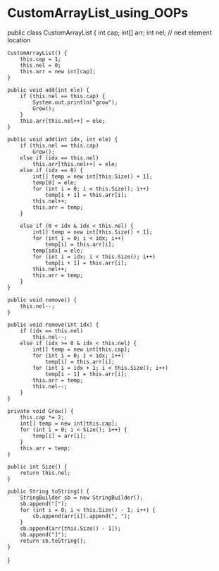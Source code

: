 # CustomArrayList_using_OOPs

public class CustomArrayList {
    int cap;
    int[] arr;
    int nel; // next element location

    CustomArrayList() {
        this.cap = 1;
        this.nel = 0;
        this.arr = new int[cap];
    }

    public void add(int ele) {
        if (this.nel == this.cap) {
            System.out.println("grow");
            Grow();
        }
        this.arr[this.nel++] = ele;
    }

    public void add(int idx, int ele) {
        if (this.nel == this.cap)
            Grow();
        else if (idx == this.nel)
            this.arr[this.nel++] = ele;
        else if (idx == 0) {
            int[] temp = new int[this.Size() + 1];
            temp[0] = ele;
            for (int i = 0; i < this.Size(); i++)
                temp[i + 1] = this.arr[i];
            this.nel++;
            this.arr = temp;
        }

        else if (0 < idx & idx < this.nel) {
            int[] temp = new int[this.Size() + 1];
            for (int i = 0; i < idx; i++)
                temp[i] = this.arr[i];
            temp[idx] = ele;
            for (int i = idx; i < this.Size(); i++)
                temp[i + 1] = this.arr[i];
            this.nel++;
            this.arr = temp;
        }
    }

    public void remove() {
        this.nel--;
    }

    public void remove(int idx) {
        if (idx == this.nel)
            this.nel--;
        else if (idx >= 0 & idx < this.nel) {
            int[] temp = new int[this.cap];
            for (int i = 0; i < idx; i++)
                temp[i] = this.arr[i];
            for (int i = idx + 1; i < this.Size(); i++)
                temp[i - 1] = this.arr[i];
            this.arr = temp;
            this.nel--;
        }
    }

    private void Grow() {
        this.cap *= 2;
        int[] temp = new int[this.cap];
        for (int i = 0; i < Size(); i++) {
            temp[i] = arr[i];
        }
        this.arr = temp;
    }

    public int Size() {
        return this.nel;
    }

    public String toString() {
        StringBuilder sb = new StringBuilder();
        sb.append("[");
        for (int i = 0; i < this.Size() - 1; i++) {
            sb.append(arr[i]).append(", ");
        }
        sb.append(arr[this.Size() - 1]);
        sb.append("]");
        return sb.toString();
    }
}
